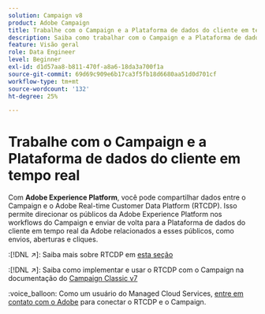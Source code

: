 ```yaml
---
solution: Campaign v8
product: Adobe Campaign
title: Trabalhe com o Campaign e a Plataforma de dados do cliente em tempo real
description: Saiba como trabalhar com o Campaign e a Plataforma de dados do cliente em tempo real
feature: Visão geral
role: Data Engineer
level: Beginner
exl-id: d1d57aa8-b811-470f-a8a6-18da3a700f1a
source-git-commit: 69d69c909e6b17ca3f5fb18d6680aa51d0d701cf
workflow-type: tm+mt
source-wordcount: '132'
ht-degree: 25%

---
```


# Trabalhe com o Campaign e a Plataforma de dados do cliente em tempo real

Com **Adobe Experience Platform**, você pode compartilhar dados entre o Campaign e o Adobe Real-time Customer Data Platform (RTCDP). Isso permite direcionar os públicos da Adobe Experience Platform nos workflows do Campaign e enviar de volta para a Plataforma de dados do cliente em tempo real da Adobe relacionados a esses públicos, como envios, aberturas e cliques.

:[!DNL :arrow_upper_right:]: Saiba mais sobre RTCDP em [esta seção](https://experienceleague.adobe.com/docs/experience-platform/rtcdp/overview.html?lang=en)

:[!DNL :arrow_upper_right:]: Saiba como implementar e usar o RTCDP com o Campaign na documentação do [Campaign Classic v7](https://experienceleague.adobe.com/docs/campaign-classic/using/integrating-with-adobe-experience-cloud/aep-sources-destinations/get-started-sources-destinations.html?lang=en#integrating-with-adobe-experience-cloud)

:voice_balloon: Como um usuário do Managed Cloud Services, [entre em contato com o Adobe](../start/campaign-faq.md#support) para conectar o RTCDP e o Campaign.
